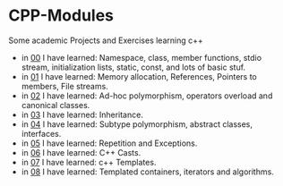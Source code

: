 # CPP-Modules
Some academic Projects and Exercises learning c++

- in [00](/CPP00) I have learned: Namespace, class, member functions, stdio stream, initialization lists, static, const, and lots of basic stuf.
- in [01](/CPP01) I have learned: Memory allocation, References, Pointers to members, File streams.
- in [02](/CPP02) I have learned: Ad-hoc polymorphism, operators overload and canonical classes.
- in [03](/CPP03) I have learned: Inheritance.
- in [04](/CPP04) I have learned: Subtype polymorphism, abstract classes, interfaces.
- in [05](/CPP05) I have learned: Repetition and Exceptions.
- in [06](/CPP06) I have learned: C++ Casts.
- in [07](/CPP07) I have learned: c++ Templates.
- in [08](/CPP08) I have learned: Templated containers, iterators and algorithms.
